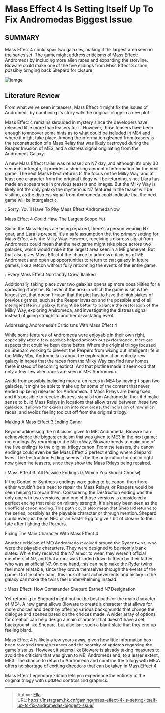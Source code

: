 # Mass Effect 4 Is Setting Itself Up To Fix Andromedas Biggest Issue


## SUMMARY 



  Mass Effect 4 could span two galaxies, making it the largest area seen in the series yet.   The game might address criticisms of Mass Effect: Andromeda by including more alien races and expanding the storyline.   Bioware could make one of the five endings from Mass Effect 3 canon, possibly bringing back Shepard for closure.  

![iamge](https://static1.srcdn.com/wordpress/wp-content/uploads/2023/11/mass-effect-4-is-setting-itself-up-to-fix-andromeda-s-biggest-issue.jpg)

## Literature Review

From what we’ve seen in teasers, Mass Effect 4 might fix the issues of Andromeda by combining its story with the original trilogy in a new plot.




Mass Effect 4 remains shrouded in mystery since the developers have released little more than teasers for it. However, those teasers have been enough to uncover some hints as to what could be included in ME4 and where it might take place. Among the information gleaned from teasers is the reconstruction of a Mass Relay that was likely destroyed during the Reaper Invasion of ME3, and a distress signal originating from the Andromeda Galaxy.




A new Mass Effect trailer was released on N7 day, and although it&#39;s only 30 seconds in length, it provides a shocking amount of information for the next game. The next Mass Effect returns to the focus on the Milky Way, and at least one character from the original trilogy will be returning, since Liara has made an appearance in previous teasers and images. But the Milky Way is likely not the only galaxy the mysterious N7 featured in the teaser will be visiting, as the distress signal from Andromeda could indicate that the next game will be intergalactic.

 : Sorry, You’ll Have To Play Mass Effect Andromeda Now


 Mass Effect 4 Could Have The Largest Scope Yet 
          

Since the Mass Relays are being repaired, there&#39;s a person wearing N7 gear, and Liara is present, it&#39;s a safe assumption that the primary setting for Mass Effect 4 is the Milky Way. However, receiving a distress signal from Andromeda could mean that the next game might take place across two galaxies, which would make it the largest area seen in a ME game yet. But that also gives Mass Effect 4 the chance to address criticisms of ME: Andromeda and open up opportunities to return to that galaxy in future games, like a retcon without fully retconning the events of the entire game.




 : Every Mass Effect Normandy Crew, Ranked

Additionally, taking place over two galaxies opens up more possibilities for a sprawling storyline. But even if the area in which the game is set is the largest yet, that doesn&#39;t mean that the plot has to have the high stakes of previous games, such as the Reaper invasion and the possible end of all intelligent life in a galaxy. It might be better to balance the restoration of the Milky Way, exploring Andromeda, and investigating the distress signal instead of going straight to another devastating event.



 Addressing Andromeda&#39;s Criticisms With Mass Effect 4 
          

While some features of Andromeda were enjoyable in their own right, especially after a few patches helped smooth out performance, there are aspects that could&#39;ve been done better. Where the original trilogy focused on Shepard working to prevent the Reapers from wiping out intelligent life in the Milky Way, Andromeda is about the exploration of an entirely new galaxy in hopes that the races from the Milky Way can find new homes there instead of becoming extinct. And that plotline made it seem odd that only a few new alien races are seen in ME: Andromeda.





 

Aside from possibly including more alien races in ME4 by having it span two galaxies, it might be able to make up for some of the content that never ended up being released for Andromeda. If Mass Relays are being fixed, and it&#39;s possible to receive distress signals from Andromeda, then it&#39;d make sense to build Mass Relays in locations that allow travel between these two galaxies. It allows for expansion into new areas, the inclusion of new alien races, and avoids feeling too cut off from the original trilogy.



 Making A Mass Effect 3 Ending Canon 
          




Beyond addressing the criticisms given to ME: Andromeda, Bioware can acknowledge the biggest criticism that was given to ME3 in the next game: the endings. By returning to the Milky Way, Bioware needs to make one of the five endings to the original trilogy canon. From the teasers, the canon endings could even be the Mass Effect 3 perfect ending where Shepard lives. The Destruction Ending seems to be the only option for canon right now given the teasers, since they show the Mass Relays being repaired.

 : Mass Effect 3: All Possible Endings (&amp; Which You Should Choose)

If the Control or Synthesis endings were going to be canon, then there either wouldn&#39;t be a need to repair the Mass Relays, or Reapers would be seen helping to repair them. Considering the Destruction ending was the only one with two versions, and one of those versions is considered a perfect ending that relies on military strength, it&#39;s already been seen as the unofficial canon ending. This path could also mean that Shepard returns to the series, possibly as the playable character or through mention. Shepard could even just be an NPC or an Easter Egg to give a bit of closure to their fate after fighting the Reapers.






 Fixing The Main Character With Mass Effect 4 
         

Another criticism of ME: Andromeda revolved around the Ryder twins, who were the playable characters. They were designed to be mostly blank slates. While they received the N7 armor to wear, they weren&#39;t official members of N7, and that armor was handed down to them by their father, who was an official N7. On one hand, this can help make the Ryder twins feel more relatable, since they prove themselves through the events of the game. On the other hand, this lack of past achievements and history in the galaxy can make the twins feel underwhelming instead.

 : Mass Effect: How Commander Shepard Earned N7 Designation

Yet returning to Shepard might not be the best path for the main character of ME4. A new game allows Bioware to create a character that allows for more choices and depth by offering various backgrounds that change the dialogue and scenes based on the choices made. A wider array of options for creation can help design a main character that doesn&#39;t have a set background like Shepard, but also isn&#39;t such a blank slate that they end up feeling bland.




Mass Effect 4 is likely a few years away, given how little information has been revealed through teasers and the scarcity of updates regarding the game&#39;s status. However, it seems like Bioware is already taking measures to avoid the criticism that was given to ME: Andromeda and, to a lesser extent, ME3. The chance to return to Andromeda and combine the trilogy with ME:A offers no shortage of exciting directions that can be taken in Mass Effect 4.



Mass Effect Legendary Edition lets you experience the entirety of the original trilogy with updated controls and graphics.






---

> Author: [Ella](https://instagram.hk.cn/)  
> URL: https://instagram.hk.cn/gaming/mass-effect-4-is-setting-itself-up-to-fix-andromedas-biggest-issue/  

